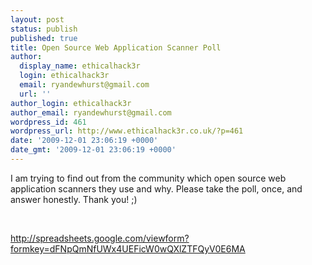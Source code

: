 ```yaml
---
layout: post
status: publish
published: true
title: Open Source Web Application Scanner Poll
author:
  display_name: ethicalhack3r
  login: ethicalhack3r
  email: ryandewhurst@gmail.com
  url: ''
author_login: ethicalhack3r
author_email: ryandewhurst@gmail.com
wordpress_id: 461
wordpress_url: http://www.ethicalhack3r.co.uk/?p=461
date: '2009-12-01 23:06:19 +0000'
date_gmt: '2009-12-01 23:06:19 +0000'
---
```

<p>I am trying to find out from the community which open source web application scanners they use and why. Please take the poll, once, and answer honestly. Thank you! ;)</p>
<p><strong><br />
</strong></p>
<p><a href="http://spreadsheets.google.com/viewform?formkey=dFNpQmNfUWx4UEFicW0wQXlZTFQyV0E6MA">http://spreadsheets.google.com/viewform?formkey=dFNpQmNfUWx4UEFicW0wQXlZTFQyV0E6MA</a></p>
